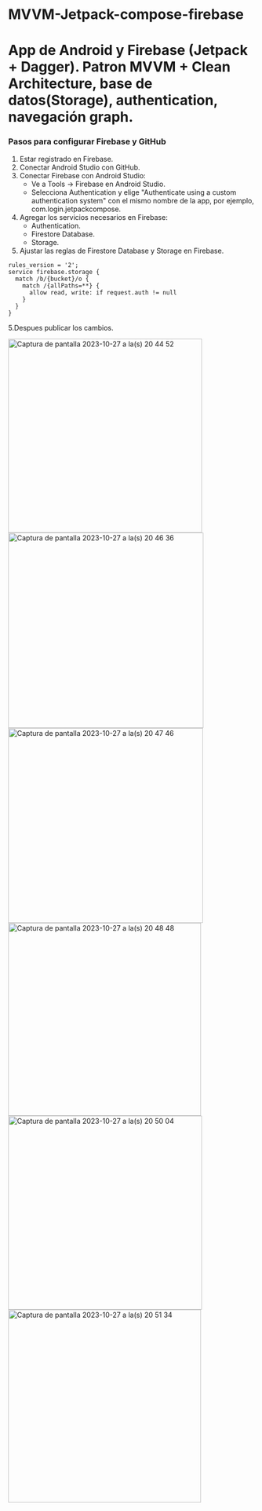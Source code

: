 # MVVM-Jetpack-compose-firebase
# App de Android y Firebase (Jetpack + Dagger). Patron MVVM + Clean Architecture, base de datos(Storage), authentication, navegación graph. 

### Pasos para configurar Firebase y GitHub

1. Estar registrado en Firebase.
2. Conectar Android Studio con GitHub.
3. Conectar Firebase con Android Studio:
   * Ve a Tools -> Firebase en Android Studio.
   * Selecciona Authentication y elige "Authenticate using a custom authentication system" con el mismo nombre de la app, por ejemplo, com.login.jetpackcompose.
4. Agregar los servicios necesarios en Firebase:
   * Authentication.
   * Firestore Database.
   * Storage.
5. Ajustar las reglas de Firestore Database y Storage en Firebase.

```
rules_version = '2';
service firebase.storage {
  match /b/{bucket}/o {
    match /{allPaths=**} {
      allow read, write: if request.auth != null
    }
  }
}
```
5.Despues publicar los cambios.

<img width="395" alt="Captura de pantalla 2023-10-27 a la(s) 20 44 52" src="https://github.com/joseortiz-bot/MVVM-Jetpack-compose-firebase/assets/52723657/b77ffbc4-2184-42b4-8d5e-78ad5111d503">
<img width="398" alt="Captura de pantalla 2023-10-27 a la(s) 20 46 36" src="https://github.com/joseortiz-bot/MVVM-Jetpack-compose-firebase/assets/52723657/38a46592-810d-4d1f-bc28-f3c4df0c9115">
<img width="397" alt="Captura de pantalla 2023-10-27 a la(s) 20 47 46" src="https://github.com/joseortiz-bot/MVVM-Jetpack-compose-firebase/assets/52723657/bc452f6d-b983-48f1-a378-93596646b84a">
<img width="393" alt="Captura de pantalla 2023-10-27 a la(s) 20 48 48" src="https://github.com/joseortiz-bot/MVVM-Jetpack-compose-firebase/assets/52723657/0651467d-ac32-4838-ab1e-9142e9c33169">
<img width="395" alt="Captura de pantalla 2023-10-27 a la(s) 20 50 04" src="https://github.com/joseortiz-bot/MVVM-Jetpack-compose-firebase/assets/52723657/d29c5b1c-6156-4a82-8fcb-6acc2677d0d3">
<img width="393" alt="Captura de pantalla 2023-10-27 a la(s) 20 51 34" src="https://github.com/joseortiz-bot/MVVM-Jetpack-compose-firebase/assets/52723657/c986fc03-756c-46c6-9000-e625fbcd34cd">
